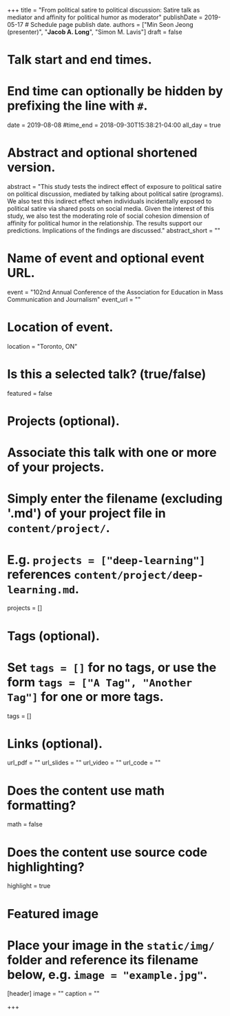 +++
title = "From political satire to political discussion: Satire talk as mediator and affinity for political humor as moderator"
publishDate = 2019-05-17 # Schedule page publish date.
authors = ["Min Seon Jeong (presenter)", "**Jacob A. Long**", 
"Simon M. Lavis"]
draft = false

# Talk start and end times.
#   End time can optionally be hidden by prefixing the line with `#`.
date = 2019-08-08
#time_end = 2018-09-30T15:38:21-04:00
all_day = true

# Abstract and optional shortened version.
abstract = "This study tests the indirect effect of exposure to political satire on political discussion, mediated by talking about political satire (programs). We also test this indirect effect when individuals incidentally exposed to political satire via shared posts on social media. Given the interest of this study, we also test the moderating role of social cohesion dimension of affinity for political humor in the relationship. The results support our predictions. Implications of the findings are discussed."
abstract_short = ""

# Name of event and optional event URL.
event = "102nd Annual Conference of the Association for Education in Mass Communication and Journalism"
event_url = ""

# Location of event.
location = "Toronto, ON"

# Is this a selected talk? (true/false)
featured = false

# Projects (optional).
#   Associate this talk with one or more of your projects.
#   Simply enter the filename (excluding '.md') of your project file in `content/project/`.
#   E.g. `projects = ["deep-learning"]` references `content/project/deep-learning.md`.
projects = []

# Tags (optional).
#   Set `tags = []` for no tags, or use the form `tags = ["A Tag", "Another Tag"]` for one or more tags.
tags = []

# Links (optional).
url_pdf = ""
url_slides = ""
url_video = ""
url_code = ""

# Does the content use math formatting?
math = false

# Does the content use source code highlighting?
highlight = true

# Featured image
# Place your image in the `static/img/` folder and reference its filename below, e.g. `image = "example.jpg"`.
[header]
image = ""
caption = ""

+++
